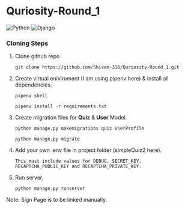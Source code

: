 # Quriosity-Round_1
![Python](https://img.shields.io/badge/python-3670A0?style=for-the-badge&logo=python&logoColor=ffdd54) ![Django](https://img.shields.io/badge/django-%23092E20.svg?style=for-the-badge&logo=django&logoColor=white)

### Cloning Steps

1. Clone github repo

	`git clone https://github.com/Shivam-316/Quriosity-Round_1.git`

2. Create virtual eniviroment (I am using pipenv here) & install all dependencies.

	`pipenv shell`

	`pipenv install -r requirements.txt`

3. Create migration files for **Quiz** & **User** Model.

	`python manage.py makemigrations quiz userProfile`

	`python manage.py migrate`

4. Add your own .env file in project folder (simpleQuiz2 here).

	`This must include values for DEBUG, SECRET_KEY, RECAPTCHA_PUBLIC_KEY and RECAPTCHA_PRIVATE_KEY.`

5. Run server.

	`python manage.py runserver`


Note: Sign Page is to be linked manually.
